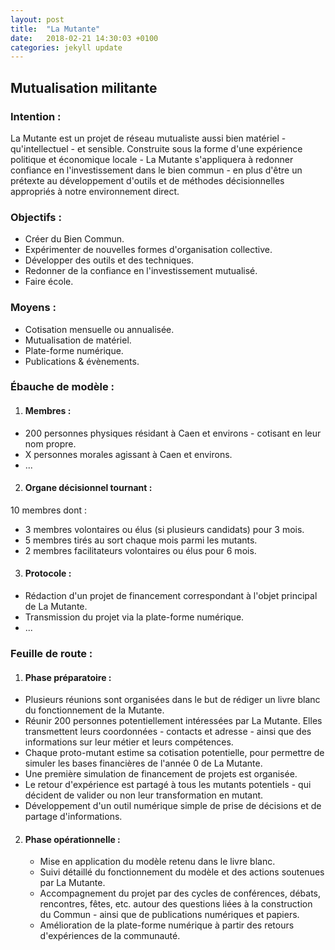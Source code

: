 ```yaml
---
layout: post
title:  "La Mutante"
date:   2018-02-21 14:30:03 +0100
categories: jekyll update
---
```


## Mutualisation militante

### Intention :
La Mutante est un projet de réseau mutualiste aussi bien matériel - qu'intellectuel - et sensible. Construite sous la forme d'une expérience politique et économique locale - La Mutante s'appliquera à redonner confiance en l'investissement dans le bien commun - en plus d'être un prétexte au développement d'outils et de méthodes décisionnelles appropriés à notre environnement direct. 


### Objectifs :
 - Créer du Bien Commun.
 - Expérimenter de nouvelles formes d'organisation collective.
 - Développer des outils et des techniques.
 - Redonner de la confiance en l'investissement mutualisé.
 - Faire école.

### Moyens :
 - Cotisation mensuelle ou annualisée.
 - Mutualisation de matériel.
 - Plate-forme numérique.
 - Publications & évènements.

### Ébauche de modèle :

1. #### Membres :
 - 200 personnes physiques résidant à Caen et environs - cotisant en leur nom propre.
 - X personnes morales agissant à Caen et environs.
 - ...
 
2. #### Organe décisionnel tournant :
 10 membres dont :
 - 3 membres volontaires ou élus (si plusieurs candidats) pour 3 mois.
 - 5 membres tirés au sort chaque mois parmi les mutants.
 - 2 membres facilitateurs volontaires ou élus pour 6 mois.
 
3. #### Protocole :
 - Rédaction d'un projet de financement correspondant à l'objet principal de La Mutante.
 - Transmission du projet via la plate-forme numérique.
 - ...

### Feuille de route :

 1. #### Phase préparatoire :  
  - Plusieurs réunions sont organisées dans le but de rédiger un livre blanc du fonctionnement de la Mutante.
  - Réunir 200 personnes potentiellement intéressées par La Mutante. Elles transmettent leurs coordonnées - contacts et adresse - ainsi que des informations sur leur métier et leurs compétences.
  - Chaque proto-mutant estime sa cotisation potentielle, pour permettre de simuler les bases financières de l'année 0 de La Mutante.
  - Une première simulation de financement de projets est organisée.
  - Le retour d'expérience est partagé à tous les mutants potentiels - qui décident de valider ou non leur transformation en mutant.
  - Développement d'un outil numérique simple de prise de décisions et de partage d'informations.    

2. #### Phase opérationnelle :  
	- Mise en application du modèle retenu dans le livre blanc.
	- Suivi détaillé du fonctionnement du modèle et des actions soutenues par La Mutante.
	- Accompagnement du projet par des cycles de conférences, débats, rencontres, fêtes, etc. autour des questions liées à la construction du Commun - ainsi que de publications numériques et papiers.
	- Amélioration de la plate-forme numérique à partir des retours d'expériences de la communauté.
